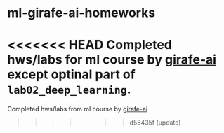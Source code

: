 # ml-girafe-ai-homeworks

<<<<<<< HEAD
Completed hws/labs for ml course by [girafe-ai](https://github.com/girafe-ai/ml-course/tree/master) except optinal part of `lab02_deep_learning`. 
=======
Completed hws/labs from ml course by [girafe-ai](https://github.com/girafe-ai/ml-course) 
>>>>>>> d58435f (update)
